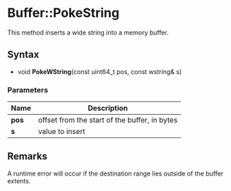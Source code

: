 # Buffer::PokeString #
This method inserts a wide string into a memory buffer.

## Syntax ##
- void **PokeWString**(const uint64_t pos, const wstring& s)

### Parameters ###
| Name | Description |
| ----- | ----- |
| **pos** | offset from the start of the buffer, in bytes |
| **s** | value to insert |

## Remarks ##
A runtime error will occur if the destination range lies outside of the buffer extents.